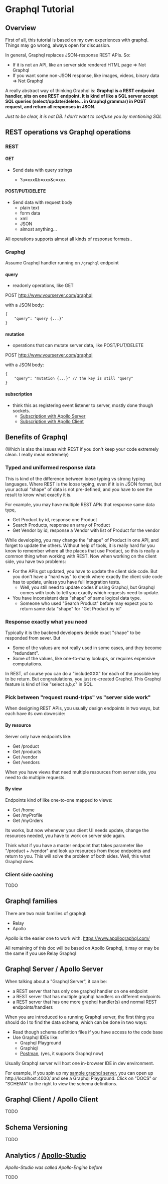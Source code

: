 # Graphql Tutorial

## Overview

First of all, this tutorial is based on my own experiences with graphql. Things may go wrong, always open for discussion.

In general, Graphql replaces JSON-response REST APIs. So:

-   If it is not an API, like an server side rendered HTML page => Not Graphql
-   If you want some non-JSON response, like images, videos, binary data => Not Graphql

A really abstract way of thinking Graphql is: **Graphql is a REST endpoint handler, sits on one REST endpoint. It is kind of like a SQL server accept SQL queries (select/update/delete... in Graphql grammar) in POST request, and return all responses in JSON.**

_Just to be clear, it is not DB. I don't want to confuse you by mentioning SQL_

## REST operations vs Graphql operations

### REST

#### GET

-   Send data with query strings

    -   ?a=xxx&b=xxx&c=xxx

#### POST/PUT/DELETE

-   Send data with request body
    -   plain text
    -   form data
    -   xml
    -   JSON
    -   almost anything...

All operations supports almost all kinds of response formats..

### Graphql

Assume Graphql handler running on `/graphql` endpoint

#### query

-   readonly operations, like GET

POST http://www.yourserver.com/graphql

with a JSON body:

```
{
    "query": "query {...}"
}
```

#### mutation

-   operations that can mutate server data, like POST/PUT/DELETE

POST http://www.yourserver.com/graphql

with a JSON body:

```
{
    "query": "mutation {...}" // the key is still "query"
}
```

#### subscription

-   think this as registering event listener to server, mostly done though sockets.
    -   [Subscription with Apollo Server](https://www.apollographql.com/docs/apollo-server/data/subscriptions/)
    -   [Subscription with Apollo Client](https://www.apollographql.com/docs/react/data/subscriptions/)

## Benefits of Graphql

(Which is also the issues with REST if you don't keep your code extremely clean. I really mean extremely)

### Typed and uniformed response data

This is kind of the difference between loose typing vs strong typing languages.
Where REST is the loose typing, even if it is in JSON format, but your actual "shape" of data is not pre-defined, and you have to see the result to know what exactly it is.

For example, you may have multiple REST APIs that response same data type,

-   Get Product by id, response one Product
-   Search Products, response an array of Product
-   Get Vendor by id, response a Vendor with list of Product for the vendor

While developing, you may change the "shape" of Product in one API, and forget to update the others. Without help of tools, it is really hard for you know to remember where all the places that use Product, so this is really a common thing when working with REST. Now when working on the client side, you have two problems:

-   For the APIs got updated, you have to update the client side code. But you don't have a "hard way" to check where exactly the client side code has to update, unless you have full integration tests.
    -   Well, you still need to update codes if using Graphql, but Graphql comes with tools to tell you exactly which requests need to update.
-   You have inconsistent data "shape" of same logical data type.
    -   Someone who used "Search Product" before may expect you to return same data "shape" for "Get Product by id"

### Response exactly what you need

Typically it is the backend developers decide exact "shape" to be responded from sever. But

-   Some of the values are not really used in some cases, and they become "redundant".
-   Some of the values, like one-to-many lookups, or requires expensive computations.

In REST, of course you can do a "includeXXX" for each of the possible key to be return. But congratulations, you just re-created Graphql. This Graphql feature is kind of like "select a,b,c" in SQL.

### Pick between "request round-trips" vs "server side work"

When designing REST APIs, you usually design endpoints in two ways, but each have its own downside:

#### By resource

Server only have endpoints like:

-   Get /product
-   Get /products
-   Get /vendor
-   Get /vendors

When you have views that need multiple resources from server side, you need to do multiple requests.

#### By view

Endpoints kind of like one-to-one mapped to views:

-   Get /home
-   Get /myProfile
-   Get /myOrders

Its works, but now whenever your client UI needs update, change the resources needed, you have to work on server side again.

Think what if you have a master endpoint that takes parameter like "/product + /vendor" and look up resources from those endpoints and return to you. This will solve the problem of both sides. Well, this what Graphql does.

### Client side caching

TODO

## Graphql families

There are two main families of graphql:

-   Relay
-   Apollo

Apollo is the easier one to work with. https://www.apollographql.com/

All remaining of this doc will be based on Apollo Graphql, it may or may be the same if you use Relay Graphql

## Graphql Server / Apollo Server

When talking about a "Graphql Server", it can be:

-   a REST server that has only one graphql handler on one endpoint
-   a REST server that has multiple graphql handlers on different endpoints
-   a REST server that has one more graphql handler(s) and normal REST endpoints/handlers

When you are introduced to a running Graphql server, the first thing you should do I to find the data schema, which can be done in two ways:

-   Read though schema definition files if you have access to the code base
-   Use Graphql IDEs like:
    -   Graphql Playground
    -   Graphiql
    -   [Postman](https://www.postman.com/graphql/), (yes, it supports Graphql now)

Usually Graphql server will host one in-browser IDE in dev environment.

For example, if you spin up my [sample graphql server](https://github.com/kdong007/sample-graphql), you can open up http://localhost:4000/ and see a Graphql Playground.
Click on "DOCS" or "SCHEMA" to the right to view the schema definitions.

## Graphql Client / Apollo Client

TODO

## Schema Versioning

TODO

## Analytics / [Apollo-Studio](https://studio.apollographql.com/)

_Apollo-Studio was called Apollo-Engine before_

TODO
